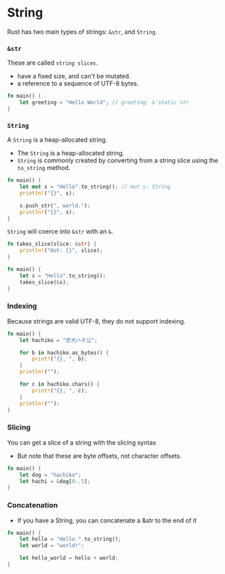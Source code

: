 # String

Rust has two main types of strings: `&str`, and `String`.

### `&str`
These are called `string slices`.
- have a fixed size, and can't be mutated.
- a reference to a sequence of  UTF-8 bytes.

```rust
fn main() {
    let greeting = "Hello World"; // greeting: &'static str    
}
```

### `String`
A `String` is a heap-allocated string.
- The `String` is a heap-allocated string.
- `String` is commonly created by converting from a string slice using the `to_string` method.

```rust 
fn main() {
    let mut s = "Hello".to_string(); // mut s: String
    println!("{}", s);

    s.push_str(", world.");
    println!("{}", s);
}
```

`String` will coerce into `&str` with an `&`.
```rust 
fn takes_slice(slice: &str) {
    println!("Got: {}", slice);
}

fn main() {
    let s = "Hello".to_string();
    takes_slice(&s);
}
```

### Indexing

Because strings are valid UTF-8, they do not support indexing.

```rust
fn main() {
    let hachiko = "忠犬ハチ公";

    for b in hachiko.as_bytes() {
        print!("{}, ", b);
    }
    println!("");

    for c in hachiko.chars() {
        print!("{}, ", c);
    }
    println!("");
}
```

### Slicing

You can get a slice of a string with the slicing syntax
- But note that these are byte offsets, not character offsets.

```rust
fn main() {
    let dog = "hachiko";
    let hachi = &dog[0..5];
}
```

### Concatenation
- If you have a String, you can concatenate a &str to the end of it

```rust
fn main() {
    let hello = "Hello ".to_string();
    let world = "world!";

    let hello_world = hello + world;
}
```